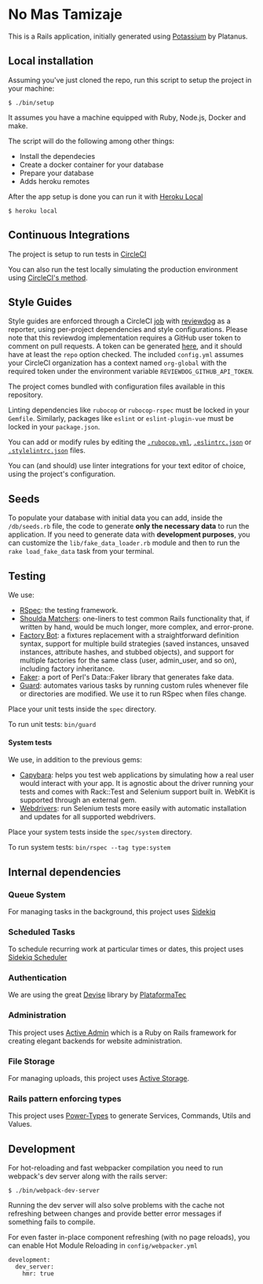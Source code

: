 # No Mas Tamizaje 
This is a Rails application, initially generated using [Potassium](https://github.com/platanus/potassium) by Platanus.

## Local installation

Assuming you've just cloned the repo, run this script to setup the project in your
machine:

    $ ./bin/setup

It assumes you have a machine equipped with Ruby, Node.js, Docker and make.

The script will do the following among other things:

- Install the dependecies
- Create a docker container for your database
- Prepare your database
- Adds heroku remotes

After the app setup is done you can run it with [Heroku Local]

    $ heroku local

[Heroku Local]: https://devcenter.heroku.com/articles/heroku-local


## Continuous Integrations

The project is setup to run tests
in [CircleCI](https://circleci.com/gh/platanus/no-mas-tamizaje/tree/master)

You can also run the test locally simulating the production environment using [CircleCI's method](https://circleci.com/docs/2.0/local-cli/).


## Style Guides

Style guides are enforced through a CircleCI [job](.circleci/config.yml) with [reviewdog](https://github.com/reviewdog/reviewdog) as a reporter, using per-project dependencies and style configurations.
Please note that this reviewdog implementation requires a GitHub user token to comment on pull requests. A token can be generated [here](https://github.com/settings/tokens), and it should have at least the `repo` option checked.
The included `config.yml` assumes your CircleCI organization has a context named `org-global` with the required token under the environment variable `REVIEWDOG_GITHUB_API_TOKEN`.

The project comes bundled with configuration files available in this repository.

Linting dependencies like `rubocop` or `rubocop-rspec` must be locked in your `Gemfile`. Similarly, packages like `eslint` or `eslint-plugin-vue` must be locked in your `package.json`.

You can add or modify rules by editing the [`.rubocop.yml`](.rubocop.yml), [`.eslintrc.json`](.eslintrc.json) or [`.stylelintrc.json`](.stylelintrc.json) files.

You can (and should) use linter integrations for your text editor of choice, using the project's configuration.


## Seeds

To populate your database with initial data you can add, inside the `/db/seeds.rb` file, the code to generate **only the necessary data** to run the application.
If you need to generate data with **development purposes**, you can customize the `lib/fake_data_loader.rb` module and then to run the `rake load_fake_data` task from your terminal.


## Testing

We use:
- [RSpec](https://github.com/rspec/rspec-rails): the testing framework.
- [Shoulda Matchers](https://github.com/thoughtbot/shoulda-matchers): one-liners to test common Rails functionality that, if written by hand, would be much longer, more complex, and error-prone.
- [Factory Bot](https://github.com/thoughtbot/factory_bot_rails): a fixtures replacement with a straightforward definition syntax, support for multiple build strategies (saved instances, unsaved instances, attribute hashes, and stubbed objects), and support for multiple factories for the same class (user, admin_user, and so on), including factory inheritance.
- [Faker](https://github.com/faker-ruby/faker): a port of Perl's Data::Faker library that generates fake data.
- [Guard](https://github.com/guard/guard): automates various tasks by running custom rules whenever file or directories are modified. We use it to run RSpec when files change.

Place your unit tests inside the `spec` directory.

To run unit tests: `bin/guard`

#### System tests

We use, in addition to the previous gems:
- [Capybara](https://github.com/teamcapybara/capybara): helps you test web applications by simulating how a real user would interact with your app. It is agnostic about the driver running your tests and comes with Rack::Test and Selenium support built in. WebKit is supported through an external gem.
- [Webdrivers](https://github.com/titusfortner/webdrivers): run Selenium tests more easily with automatic installation and updates for all supported webdrivers.

Place your system tests inside the `spec/system` directory.

To run system tests: `bin/rspec --tag type:system`


## Internal dependencies

### Queue System

For managing tasks in the background, this project uses [Sidekiq](https://github.com/mperham/sidekiq)

### Scheduled Tasks

To schedule recurring work at particular times or dates, this project uses [Sidekiq Scheduler](https://github.com/moove-it/sidekiq-scheduler)

### Authentication

We are using the great [Devise](https://github.com/plataformatec/devise) library by [PlataformaTec](http://plataformatec.com.br/)

### Administration

This project uses [Active Admin](https://github.com/activeadmin/activeadmin) which is a Ruby on Rails framework for creating elegant backends for website administration.




### File Storage

For managing uploads, this project uses [Active Storage](https://github.com/rails/rails/tree/master/activestorage).

### Rails pattern enforcing types

This project uses [Power-Types](https://github.com/platanus/power-types) to generate Services, Commands, Utils and Values.

## Development

For hot-reloading and fast webpacker compilation you need to run webpack's dev server along with the rails server:

    $ ./bin/webpack-dev-server

Running the dev server will also solve problems with the cache not refreshing between changes and provide better error messages if something fails to compile.

For even faster in-place component refreshing (with no page reloads), you can enable Hot Module Reloading in `config/webpacker.yml`

    development:
      dev_server:
        hmr: true

